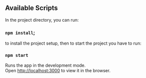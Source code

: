 ## Available Scripts

In the project directory, you can run:

### `npm install`;

to install the project setup, then to start the project you have to run:

### `npm start`

Runs the app in the development mode.<br />
Open [http://localhost:3000](http://localhost:3000) to view it in the browser.
